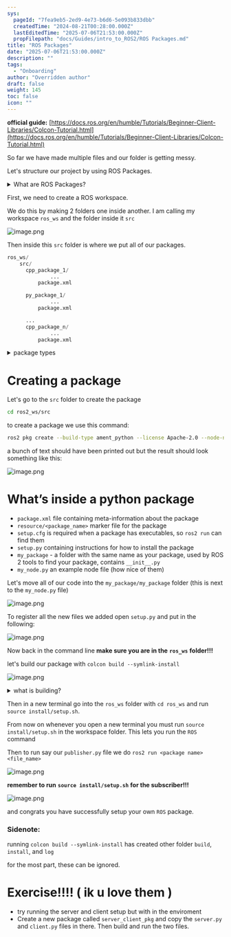 ```yaml
---
sys:
  pageId: "7fea9eb5-2ed9-4e73-b6d6-5e093b833dbb"
  createdTime: "2024-08-21T00:28:00.000Z"
  lastEditedTime: "2025-07-06T21:53:00.000Z"
  propFilepath: "docs/Guides/intro_to_ROS2/ROS Packages.md"
title: "ROS Packages"
date: "2025-07-06T21:53:00.000Z"
description: ""
tags:
  - "Onboarding"
author: "Overridden author"
draft: false
weight: 145
toc: false
icon: ""
---
```


**official guide:** [https://docs.ros.org/en/humble/Tutorials/Beginner-Client-Libraries/Colcon-Tutorial.html](https://docs.ros.org/en/humble/Tutorials/Beginner-Client-Libraries/Colcon-Tutorial.html)

So far we have made multiple files and our folder is getting messy.

Let's structure our project by using ROS Packages.

<details>
      <summary>What are ROS Packages?</summary>
      ROS Packages are, as the name implies, packages of code that are highly sharable between ROS developers.
  </details>

First, we need to create a ROS workspace.

We do this by making 2 folders one inside another. I am calling my workspace `ros_ws` and the folder inside it `src`

![image.png](https://prod-files-secure.s3.us-west-2.amazonaws.com/d518164a-d88e-44d1-a4ee-3adb3bd8bce0/70706947-fd18-4537-a67b-e12946812d31/image.png?X-Amz-Algorithm=AWS4-HMAC-SHA256&X-Amz-Content-Sha256=UNSIGNED-PAYLOAD&X-Amz-Credential=ASIAZI2LB46634QKJDZ4%2F20250727%2Fus-west-2%2Fs3%2Faws4_request&X-Amz-Date=20250727T121617Z&X-Amz-Expires=3600&X-Amz-Security-Token=IQoJb3JpZ2luX2VjEEoaCXVzLXdlc3QtMiJHMEUCIQDLrGh5MDb7aiO10Dp3BrduklFACEGoTWGGhDCgYMEvlQIgNAm28yhySlXVrDtI%2FHA6Gc1G7r9wVi%2BDQ2mJH0E4xWgq%2FwMIchAAGgw2Mzc0MjMxODM4MDUiDLtm6Pb59ht9wDHFPCrcA4qOG%2BDb%2F7KSuN7oCx%2FuAVe4iSzHHmiKRFgoVWbbT1DTLlJNMBVvxvdXbKOImlpwqzWI5MTOdzCNbemsAcyJ386Yu0f2uTJWoOSA%2B%2FHNP8bqrZJW5vjZLUyTubzJSyepsEHAOvscIuWcjQdo1vufBLPXwArv3HX2XzxANWhX%2B7Eg%2Bu2EA1%2Bwk5otX0P9esOY2xBs1SkMmUFMFO%2Fme54NV53APRyxEWjKlFRcVT8WtdAdp9ZzbKeroDuZgbUNk8SWVNkHd610qomSJigISGu5Iev9dU1gPRHSzNImzFSSLcQGXie5J3L4GtDsSXwVK4MDYJRu3mV8Y960jkyqYhlBY1iNKYQCn3azBWf0wEFbpH2c9Ls6IfsgpIj8fQDIWlHrbiLrhGd20l6qXHh7CLDVEaJHHuLifWdcW9McO6UDy6rfAf6BoPXIR9EnF0SbJ6lx8XRpLNGBPMrkPy58HZ43I7btNc9jdGT7KWSP%2Br6F9UCwqw5sFIrpz5UIsXYW5HYt3jDkfBZsAze9r6hBuMWJYtbWjefVnu60WxbeIsZCKLsbMaoBdbj6gi9yRWcWWcLJvezb8nc21Dgg0qtusHDvHXMMciRQOZwgJKqoOUlmPuajgOyJSCTOHz5F9by2MI3el8QGOqUB%2B5aF9OsqLRcMMLVGwHXyylE0hBsxkM16cSo92aD4SF%2Bnf%2Bt32rgIUmSCDBv3O6nVisdRtxvffbbytNTBCN%2BX848dtvJxyf0c64oF%2BEUkaGDqFt386L9DJRKNnUIhKwQtTCbTq1QUAXwygdd9S6kS9278B8cjyRyaPoWDOfMpmxb7sx9jrhkryrVrxQM0UVS2D9PaTYdMpsZa%2BNjowoRdKNI381Hq&X-Amz-Signature=435c53b27daf11b5ff3eb963abf54c03335b03b24339a32200ce1dec49e2e2d8&X-Amz-SignedHeaders=host&x-amz-checksum-mode=ENABLED&x-id=GetObject)

Then inside this `src` folder is where we put all of our packages.

```python
ros_ws/
    src/
      cpp_package_1/
		      ...
          package.xml

      py_package_1/
		      ...
          package.xml

      ...
      cpp_package_n/
		      ...
          package.xml

```

<details>

<summary>package types</summary>

packages can be either `C++` or python.

the intern file structure is different for each but for this guide we will stick to creating python packages

</details>

# Creating a package

Let's go to the `src` folder to create the package

```bash
cd ros2_ws/src
```

to create a package we use this command:

```bash
ros2 pkg create --build-type ament_python --license Apache-2.0 --node-name my_node my_package
```

a bunch of text should have been printed out but the result should look something like this:

![image.png](https://prod-files-secure.s3.us-west-2.amazonaws.com/d518164a-d88e-44d1-a4ee-3adb3bd8bce0/e6cf1e3f-8512-4a3e-b131-079f800bf3e8/image.png?X-Amz-Algorithm=AWS4-HMAC-SHA256&X-Amz-Content-Sha256=UNSIGNED-PAYLOAD&X-Amz-Credential=ASIAZI2LB46634QKJDZ4%2F20250727%2Fus-west-2%2Fs3%2Faws4_request&X-Amz-Date=20250727T121617Z&X-Amz-Expires=3600&X-Amz-Security-Token=IQoJb3JpZ2luX2VjEEoaCXVzLXdlc3QtMiJHMEUCIQDLrGh5MDb7aiO10Dp3BrduklFACEGoTWGGhDCgYMEvlQIgNAm28yhySlXVrDtI%2FHA6Gc1G7r9wVi%2BDQ2mJH0E4xWgq%2FwMIchAAGgw2Mzc0MjMxODM4MDUiDLtm6Pb59ht9wDHFPCrcA4qOG%2BDb%2F7KSuN7oCx%2FuAVe4iSzHHmiKRFgoVWbbT1DTLlJNMBVvxvdXbKOImlpwqzWI5MTOdzCNbemsAcyJ386Yu0f2uTJWoOSA%2B%2FHNP8bqrZJW5vjZLUyTubzJSyepsEHAOvscIuWcjQdo1vufBLPXwArv3HX2XzxANWhX%2B7Eg%2Bu2EA1%2Bwk5otX0P9esOY2xBs1SkMmUFMFO%2Fme54NV53APRyxEWjKlFRcVT8WtdAdp9ZzbKeroDuZgbUNk8SWVNkHd610qomSJigISGu5Iev9dU1gPRHSzNImzFSSLcQGXie5J3L4GtDsSXwVK4MDYJRu3mV8Y960jkyqYhlBY1iNKYQCn3azBWf0wEFbpH2c9Ls6IfsgpIj8fQDIWlHrbiLrhGd20l6qXHh7CLDVEaJHHuLifWdcW9McO6UDy6rfAf6BoPXIR9EnF0SbJ6lx8XRpLNGBPMrkPy58HZ43I7btNc9jdGT7KWSP%2Br6F9UCwqw5sFIrpz5UIsXYW5HYt3jDkfBZsAze9r6hBuMWJYtbWjefVnu60WxbeIsZCKLsbMaoBdbj6gi9yRWcWWcLJvezb8nc21Dgg0qtusHDvHXMMciRQOZwgJKqoOUlmPuajgOyJSCTOHz5F9by2MI3el8QGOqUB%2B5aF9OsqLRcMMLVGwHXyylE0hBsxkM16cSo92aD4SF%2Bnf%2Bt32rgIUmSCDBv3O6nVisdRtxvffbbytNTBCN%2BX848dtvJxyf0c64oF%2BEUkaGDqFt386L9DJRKNnUIhKwQtTCbTq1QUAXwygdd9S6kS9278B8cjyRyaPoWDOfMpmxb7sx9jrhkryrVrxQM0UVS2D9PaTYdMpsZa%2BNjowoRdKNI381Hq&X-Amz-Signature=249006db0d070aa227afa7dbd1bf75dca4804ea429da8818f512af3e1282ec24&X-Amz-SignedHeaders=host&x-amz-checksum-mode=ENABLED&x-id=GetObject)

# What’s inside a python package

- `package.xml` file containing meta-information about the package
- `resource/<package_name>` marker file for the package
- `setup.cfg` is required when a package has executables, so `ros2 run` can find them
- `setup.py` containing instructions for how to install the package
- `my_package` - a folder with the same name as your package, used by ROS 2 tools to find your package, contains `__init__.py`
- `my_node.py` an example node file (how nice of them)

Let's move all of our code into the `my_package/my_package` folder (this is next to the `my_node.py` file)

![image.png](https://prod-files-secure.s3.us-west-2.amazonaws.com/d518164a-d88e-44d1-a4ee-3adb3bd8bce0/9ce58f11-0da9-4d3e-b86d-506a9685d378/image.png?X-Amz-Algorithm=AWS4-HMAC-SHA256&X-Amz-Content-Sha256=UNSIGNED-PAYLOAD&X-Amz-Credential=ASIAZI2LB46634QKJDZ4%2F20250727%2Fus-west-2%2Fs3%2Faws4_request&X-Amz-Date=20250727T121618Z&X-Amz-Expires=3600&X-Amz-Security-Token=IQoJb3JpZ2luX2VjEEoaCXVzLXdlc3QtMiJHMEUCIQDLrGh5MDb7aiO10Dp3BrduklFACEGoTWGGhDCgYMEvlQIgNAm28yhySlXVrDtI%2FHA6Gc1G7r9wVi%2BDQ2mJH0E4xWgq%2FwMIchAAGgw2Mzc0MjMxODM4MDUiDLtm6Pb59ht9wDHFPCrcA4qOG%2BDb%2F7KSuN7oCx%2FuAVe4iSzHHmiKRFgoVWbbT1DTLlJNMBVvxvdXbKOImlpwqzWI5MTOdzCNbemsAcyJ386Yu0f2uTJWoOSA%2B%2FHNP8bqrZJW5vjZLUyTubzJSyepsEHAOvscIuWcjQdo1vufBLPXwArv3HX2XzxANWhX%2B7Eg%2Bu2EA1%2Bwk5otX0P9esOY2xBs1SkMmUFMFO%2Fme54NV53APRyxEWjKlFRcVT8WtdAdp9ZzbKeroDuZgbUNk8SWVNkHd610qomSJigISGu5Iev9dU1gPRHSzNImzFSSLcQGXie5J3L4GtDsSXwVK4MDYJRu3mV8Y960jkyqYhlBY1iNKYQCn3azBWf0wEFbpH2c9Ls6IfsgpIj8fQDIWlHrbiLrhGd20l6qXHh7CLDVEaJHHuLifWdcW9McO6UDy6rfAf6BoPXIR9EnF0SbJ6lx8XRpLNGBPMrkPy58HZ43I7btNc9jdGT7KWSP%2Br6F9UCwqw5sFIrpz5UIsXYW5HYt3jDkfBZsAze9r6hBuMWJYtbWjefVnu60WxbeIsZCKLsbMaoBdbj6gi9yRWcWWcLJvezb8nc21Dgg0qtusHDvHXMMciRQOZwgJKqoOUlmPuajgOyJSCTOHz5F9by2MI3el8QGOqUB%2B5aF9OsqLRcMMLVGwHXyylE0hBsxkM16cSo92aD4SF%2Bnf%2Bt32rgIUmSCDBv3O6nVisdRtxvffbbytNTBCN%2BX848dtvJxyf0c64oF%2BEUkaGDqFt386L9DJRKNnUIhKwQtTCbTq1QUAXwygdd9S6kS9278B8cjyRyaPoWDOfMpmxb7sx9jrhkryrVrxQM0UVS2D9PaTYdMpsZa%2BNjowoRdKNI381Hq&X-Amz-Signature=2d8bbaad72da981f16122cd0c0211779f7a650532b85a542f12e3cbca1f91d4f&X-Amz-SignedHeaders=host&x-amz-checksum-mode=ENABLED&x-id=GetObject)

To register all the new files we added open `setup.py` and put in the following:

![image.png](https://prod-files-secure.s3.us-west-2.amazonaws.com/d518164a-d88e-44d1-a4ee-3adb3bd8bce0/1cd7c262-4cae-4496-9d75-c178537d24a2/image.png?X-Amz-Algorithm=AWS4-HMAC-SHA256&X-Amz-Content-Sha256=UNSIGNED-PAYLOAD&X-Amz-Credential=ASIAZI2LB46634QKJDZ4%2F20250727%2Fus-west-2%2Fs3%2Faws4_request&X-Amz-Date=20250727T121618Z&X-Amz-Expires=3600&X-Amz-Security-Token=IQoJb3JpZ2luX2VjEEoaCXVzLXdlc3QtMiJHMEUCIQDLrGh5MDb7aiO10Dp3BrduklFACEGoTWGGhDCgYMEvlQIgNAm28yhySlXVrDtI%2FHA6Gc1G7r9wVi%2BDQ2mJH0E4xWgq%2FwMIchAAGgw2Mzc0MjMxODM4MDUiDLtm6Pb59ht9wDHFPCrcA4qOG%2BDb%2F7KSuN7oCx%2FuAVe4iSzHHmiKRFgoVWbbT1DTLlJNMBVvxvdXbKOImlpwqzWI5MTOdzCNbemsAcyJ386Yu0f2uTJWoOSA%2B%2FHNP8bqrZJW5vjZLUyTubzJSyepsEHAOvscIuWcjQdo1vufBLPXwArv3HX2XzxANWhX%2B7Eg%2Bu2EA1%2Bwk5otX0P9esOY2xBs1SkMmUFMFO%2Fme54NV53APRyxEWjKlFRcVT8WtdAdp9ZzbKeroDuZgbUNk8SWVNkHd610qomSJigISGu5Iev9dU1gPRHSzNImzFSSLcQGXie5J3L4GtDsSXwVK4MDYJRu3mV8Y960jkyqYhlBY1iNKYQCn3azBWf0wEFbpH2c9Ls6IfsgpIj8fQDIWlHrbiLrhGd20l6qXHh7CLDVEaJHHuLifWdcW9McO6UDy6rfAf6BoPXIR9EnF0SbJ6lx8XRpLNGBPMrkPy58HZ43I7btNc9jdGT7KWSP%2Br6F9UCwqw5sFIrpz5UIsXYW5HYt3jDkfBZsAze9r6hBuMWJYtbWjefVnu60WxbeIsZCKLsbMaoBdbj6gi9yRWcWWcLJvezb8nc21Dgg0qtusHDvHXMMciRQOZwgJKqoOUlmPuajgOyJSCTOHz5F9by2MI3el8QGOqUB%2B5aF9OsqLRcMMLVGwHXyylE0hBsxkM16cSo92aD4SF%2Bnf%2Bt32rgIUmSCDBv3O6nVisdRtxvffbbytNTBCN%2BX848dtvJxyf0c64oF%2BEUkaGDqFt386L9DJRKNnUIhKwQtTCbTq1QUAXwygdd9S6kS9278B8cjyRyaPoWDOfMpmxb7sx9jrhkryrVrxQM0UVS2D9PaTYdMpsZa%2BNjowoRdKNI381Hq&X-Amz-Signature=4ab59277734eee33cce7cef692f4fbab2e64a3c461de350523ebfa673a8fc8ec&X-Amz-SignedHeaders=host&x-amz-checksum-mode=ENABLED&x-id=GetObject)

Now back in the command line **make sure you are in the** **`ros_ws`** **folder!!!**

let's build our package with `colcon build --symlink-install`

![image.png](https://prod-files-secure.s3.us-west-2.amazonaws.com/d518164a-d88e-44d1-a4ee-3adb3bd8bce0/2f2a0d27-b173-48fd-b189-5f5c0ce65619/image.png?X-Amz-Algorithm=AWS4-HMAC-SHA256&X-Amz-Content-Sha256=UNSIGNED-PAYLOAD&X-Amz-Credential=ASIAZI2LB46634QKJDZ4%2F20250727%2Fus-west-2%2Fs3%2Faws4_request&X-Amz-Date=20250727T121618Z&X-Amz-Expires=3600&X-Amz-Security-Token=IQoJb3JpZ2luX2VjEEoaCXVzLXdlc3QtMiJHMEUCIQDLrGh5MDb7aiO10Dp3BrduklFACEGoTWGGhDCgYMEvlQIgNAm28yhySlXVrDtI%2FHA6Gc1G7r9wVi%2BDQ2mJH0E4xWgq%2FwMIchAAGgw2Mzc0MjMxODM4MDUiDLtm6Pb59ht9wDHFPCrcA4qOG%2BDb%2F7KSuN7oCx%2FuAVe4iSzHHmiKRFgoVWbbT1DTLlJNMBVvxvdXbKOImlpwqzWI5MTOdzCNbemsAcyJ386Yu0f2uTJWoOSA%2B%2FHNP8bqrZJW5vjZLUyTubzJSyepsEHAOvscIuWcjQdo1vufBLPXwArv3HX2XzxANWhX%2B7Eg%2Bu2EA1%2Bwk5otX0P9esOY2xBs1SkMmUFMFO%2Fme54NV53APRyxEWjKlFRcVT8WtdAdp9ZzbKeroDuZgbUNk8SWVNkHd610qomSJigISGu5Iev9dU1gPRHSzNImzFSSLcQGXie5J3L4GtDsSXwVK4MDYJRu3mV8Y960jkyqYhlBY1iNKYQCn3azBWf0wEFbpH2c9Ls6IfsgpIj8fQDIWlHrbiLrhGd20l6qXHh7CLDVEaJHHuLifWdcW9McO6UDy6rfAf6BoPXIR9EnF0SbJ6lx8XRpLNGBPMrkPy58HZ43I7btNc9jdGT7KWSP%2Br6F9UCwqw5sFIrpz5UIsXYW5HYt3jDkfBZsAze9r6hBuMWJYtbWjefVnu60WxbeIsZCKLsbMaoBdbj6gi9yRWcWWcLJvezb8nc21Dgg0qtusHDvHXMMciRQOZwgJKqoOUlmPuajgOyJSCTOHz5F9by2MI3el8QGOqUB%2B5aF9OsqLRcMMLVGwHXyylE0hBsxkM16cSo92aD4SF%2Bnf%2Bt32rgIUmSCDBv3O6nVisdRtxvffbbytNTBCN%2BX848dtvJxyf0c64oF%2BEUkaGDqFt386L9DJRKNnUIhKwQtTCbTq1QUAXwygdd9S6kS9278B8cjyRyaPoWDOfMpmxb7sx9jrhkryrVrxQM0UVS2D9PaTYdMpsZa%2BNjowoRdKNI381Hq&X-Amz-Signature=b63c6dd4a4fb267e67b9cca15ca05d3ec7c17f0f7f08b0192975a1239a8b0636&X-Amz-SignedHeaders=host&x-amz-checksum-mode=ENABLED&x-id=GetObject)

<details>

<summary>what is building?</summary>

if you are a CS major at Rose-Hulman you will learn the answer to this in CSSE132

but TLDR; is it combines all the code files into one program that can be run easily 

</details>

Then in a new terminal go into the `ros_ws` folder with `cd ros_ws` and run `source install/setup.sh`. 

From now on whenever you open a new terminal you must run `source install/setup.sh` in the workspace folder. This lets you run the `ROS` command

Then to run say our `publisher.py` file we do `ros2 run <package name> <file_name>`

![image.png](https://prod-files-secure.s3.us-west-2.amazonaws.com/d518164a-d88e-44d1-a4ee-3adb3bd8bce0/4f4b1219-3a44-4632-aa0a-ce3471699f59/image.png?X-Amz-Algorithm=AWS4-HMAC-SHA256&X-Amz-Content-Sha256=UNSIGNED-PAYLOAD&X-Amz-Credential=ASIAZI2LB46634QKJDZ4%2F20250727%2Fus-west-2%2Fs3%2Faws4_request&X-Amz-Date=20250727T121618Z&X-Amz-Expires=3600&X-Amz-Security-Token=IQoJb3JpZ2luX2VjEEoaCXVzLXdlc3QtMiJHMEUCIQDLrGh5MDb7aiO10Dp3BrduklFACEGoTWGGhDCgYMEvlQIgNAm28yhySlXVrDtI%2FHA6Gc1G7r9wVi%2BDQ2mJH0E4xWgq%2FwMIchAAGgw2Mzc0MjMxODM4MDUiDLtm6Pb59ht9wDHFPCrcA4qOG%2BDb%2F7KSuN7oCx%2FuAVe4iSzHHmiKRFgoVWbbT1DTLlJNMBVvxvdXbKOImlpwqzWI5MTOdzCNbemsAcyJ386Yu0f2uTJWoOSA%2B%2FHNP8bqrZJW5vjZLUyTubzJSyepsEHAOvscIuWcjQdo1vufBLPXwArv3HX2XzxANWhX%2B7Eg%2Bu2EA1%2Bwk5otX0P9esOY2xBs1SkMmUFMFO%2Fme54NV53APRyxEWjKlFRcVT8WtdAdp9ZzbKeroDuZgbUNk8SWVNkHd610qomSJigISGu5Iev9dU1gPRHSzNImzFSSLcQGXie5J3L4GtDsSXwVK4MDYJRu3mV8Y960jkyqYhlBY1iNKYQCn3azBWf0wEFbpH2c9Ls6IfsgpIj8fQDIWlHrbiLrhGd20l6qXHh7CLDVEaJHHuLifWdcW9McO6UDy6rfAf6BoPXIR9EnF0SbJ6lx8XRpLNGBPMrkPy58HZ43I7btNc9jdGT7KWSP%2Br6F9UCwqw5sFIrpz5UIsXYW5HYt3jDkfBZsAze9r6hBuMWJYtbWjefVnu60WxbeIsZCKLsbMaoBdbj6gi9yRWcWWcLJvezb8nc21Dgg0qtusHDvHXMMciRQOZwgJKqoOUlmPuajgOyJSCTOHz5F9by2MI3el8QGOqUB%2B5aF9OsqLRcMMLVGwHXyylE0hBsxkM16cSo92aD4SF%2Bnf%2Bt32rgIUmSCDBv3O6nVisdRtxvffbbytNTBCN%2BX848dtvJxyf0c64oF%2BEUkaGDqFt386L9DJRKNnUIhKwQtTCbTq1QUAXwygdd9S6kS9278B8cjyRyaPoWDOfMpmxb7sx9jrhkryrVrxQM0UVS2D9PaTYdMpsZa%2BNjowoRdKNI381Hq&X-Amz-Signature=722e199ac1763cda7688f8a27dd2e57b9177af57064a03bb50c3148e919bb73f&X-Amz-SignedHeaders=host&x-amz-checksum-mode=ENABLED&x-id=GetObject)

**remember to run** **`source install/setup.sh`** **for the subscriber!!!**

![image.png](https://prod-files-secure.s3.us-west-2.amazonaws.com/d518164a-d88e-44d1-a4ee-3adb3bd8bce0/02121119-dad4-49ec-8356-c956108b4243/image.png?X-Amz-Algorithm=AWS4-HMAC-SHA256&X-Amz-Content-Sha256=UNSIGNED-PAYLOAD&X-Amz-Credential=ASIAZI2LB46634QKJDZ4%2F20250727%2Fus-west-2%2Fs3%2Faws4_request&X-Amz-Date=20250727T121618Z&X-Amz-Expires=3600&X-Amz-Security-Token=IQoJb3JpZ2luX2VjEEoaCXVzLXdlc3QtMiJHMEUCIQDLrGh5MDb7aiO10Dp3BrduklFACEGoTWGGhDCgYMEvlQIgNAm28yhySlXVrDtI%2FHA6Gc1G7r9wVi%2BDQ2mJH0E4xWgq%2FwMIchAAGgw2Mzc0MjMxODM4MDUiDLtm6Pb59ht9wDHFPCrcA4qOG%2BDb%2F7KSuN7oCx%2FuAVe4iSzHHmiKRFgoVWbbT1DTLlJNMBVvxvdXbKOImlpwqzWI5MTOdzCNbemsAcyJ386Yu0f2uTJWoOSA%2B%2FHNP8bqrZJW5vjZLUyTubzJSyepsEHAOvscIuWcjQdo1vufBLPXwArv3HX2XzxANWhX%2B7Eg%2Bu2EA1%2Bwk5otX0P9esOY2xBs1SkMmUFMFO%2Fme54NV53APRyxEWjKlFRcVT8WtdAdp9ZzbKeroDuZgbUNk8SWVNkHd610qomSJigISGu5Iev9dU1gPRHSzNImzFSSLcQGXie5J3L4GtDsSXwVK4MDYJRu3mV8Y960jkyqYhlBY1iNKYQCn3azBWf0wEFbpH2c9Ls6IfsgpIj8fQDIWlHrbiLrhGd20l6qXHh7CLDVEaJHHuLifWdcW9McO6UDy6rfAf6BoPXIR9EnF0SbJ6lx8XRpLNGBPMrkPy58HZ43I7btNc9jdGT7KWSP%2Br6F9UCwqw5sFIrpz5UIsXYW5HYt3jDkfBZsAze9r6hBuMWJYtbWjefVnu60WxbeIsZCKLsbMaoBdbj6gi9yRWcWWcLJvezb8nc21Dgg0qtusHDvHXMMciRQOZwgJKqoOUlmPuajgOyJSCTOHz5F9by2MI3el8QGOqUB%2B5aF9OsqLRcMMLVGwHXyylE0hBsxkM16cSo92aD4SF%2Bnf%2Bt32rgIUmSCDBv3O6nVisdRtxvffbbytNTBCN%2BX848dtvJxyf0c64oF%2BEUkaGDqFt386L9DJRKNnUIhKwQtTCbTq1QUAXwygdd9S6kS9278B8cjyRyaPoWDOfMpmxb7sx9jrhkryrVrxQM0UVS2D9PaTYdMpsZa%2BNjowoRdKNI381Hq&X-Amz-Signature=99d5319168604977bc142d10ae99e9692fa46139cb92e662a3243949359af347&X-Amz-SignedHeaders=host&x-amz-checksum-mode=ENABLED&x-id=GetObject)

and congrats you have successfully setup your own `ROS` package.

### Sidenote:

running `colcon build --symlink-install` has created other folder `build`, `install`, and `log`

for the most part, these can be ignored.

# Exercise!!!! ( ik u love them )

- try running the server and client setup but with in the enviroment
- Create a new package called `server_client_pkg` and copy the `server.py` and `client.py` files in there. Then build and run the two files.

